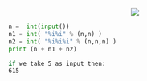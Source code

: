 <p align="center">
  <img src="https://media.discordapp.net/attachments/770868718132658206/771765129044951071/python-basic-image-exercise-10.png">
</p>

```python
n =  int(input())
n1 = int( "%i%i" % (n,n) )
n2 = int( "%i%i%i" % (n,n,n) )
print (n + n1 + n2)
```
```bash
if we take 5 as input then:
615
```
